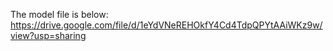 The model file is below:
https://drive.google.com/file/d/1eYdVNeREHOkfY4Cd4TdpQPYtAAiWKz9w/view?usp=sharing
